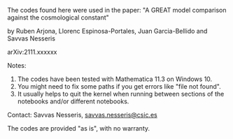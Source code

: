 The codes found here were used in the paper:
"A GREAT model comparison against the cosmological constant"

by Ruben Arjona, Llorenc Espinosa-Portales, Juan Garcia-Bellido and Savvas Nesseris

arXiv:2111.xxxxxx

Notes:
1) The codes have been tested with Mathematica 11.3 on Windows 10.
2) You might need to fix some paths if you get errors like "file not found".
3) It usually helps to quit the kernel when running between sections of the notebooks and/or different notebooks.

Contact:
Savvas Nesseris, savvas.nesseris@csic.es

The codes are provided "as is", with no warranty.
